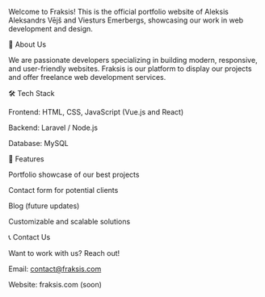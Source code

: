 Welcome to Fraksis! This is the official portfolio website of Aleksis Aleksandrs Vējš and Viesturs Emerbergs, showcasing our work in web development and design.

🚀 About Us

We are passionate developers specializing in building modern, responsive, and user-friendly websites. Fraksis is our platform to display our projects and offer freelance web development services.

🛠️ Tech Stack

Frontend: HTML, CSS, JavaScript (Vue.js and React)

Backend: Laravel / Node.js

Database: MySQL

📂 Features

Portfolio showcase of our best projects

Contact form for potential clients

Blog (future updates)

Customizable and scalable solutions

📞 Contact Us

Want to work with us? Reach out!

Email: contact@fraksis.com

Website: fraksis.com (soon)
